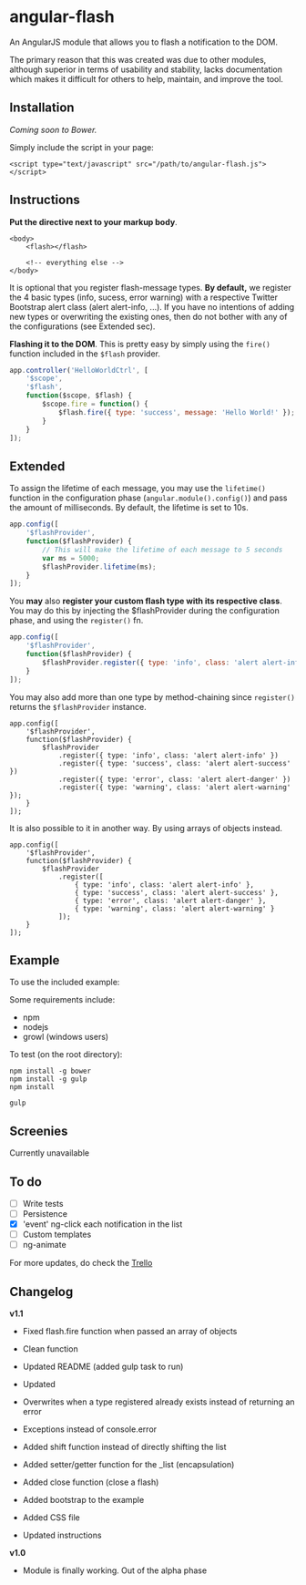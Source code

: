 angular-flash
=============

An AngularJS module that allows you to flash a notification to the DOM.

The primary reason that this was created was due to other modules, although superior in terms of usability and stability, lacks documentation which makes it difficult for others to help, maintain, and improve the tool.

## Installation

*Coming soon to Bower.*

Simply include the script in your page:

```
<script type="text/javascript" src="/path/to/angular-flash.js"></script>
```

## Instructions ##

**Put the directive next to your markup body**. 

```
<body>
	<flash></flash>

	<!-- everything else -->
</body>
```
It is optional that you register flash-message types. **By default,** we register the 4 basic types (info, sucess, error warning) with a respective Twitter Bootstrap alert class (alert alert-info, ...). If you have no intentions of adding new types or overwriting the existing ones, then do not bother with any of the configurations (see Extended sec).

**Flashing it to the DOM**. This is pretty easy by simply using the ```fire()``` function included in the ```$flash``` provider.

```javascript
app.controller('HelloWorldCtrl', [
	'$scope', 
	'$flash',
	function($scope, $flash) {
		$scope.fire = function() {
			$flash.fire({ type: 'success', message: 'Hello World!' });
		}
	}
]);
```
## Extended ##

To assign the lifetime of each message, you may use the ```lifetime()``` function in the configuration phase (```angular.module().config()```) and pass the amount of milliseconds. By default, the lifetime is set to 10s.

```javascript
app.config([
	'$flashProvider',
	function($flashProvider) {
		// This will make the lifetime of each message to 5 seconds
		var ms = 5000;
		$flashProvider.lifetime(ms);
	}
]);
```

You **may** also **register your custom flash type with its respective class**. You may do this by injecting the $flashProvider during the configuration phase, and using the ```register()``` fn.


```javascript
app.config([
	'$flashProvider',
	function($flashProvider) {
		$flashProvider.register({ type: 'info', class: 'alert alert-info' });
	}
]);
```

You may also add more than one type by method-chaining since ```register()``` returns the ```$flashProvider``` instance.

```
app.config([
	'$flashProvider',
	function($flashProvider) {
		$flashProvider
			.register({ type: 'info', class: 'alert alert-info' })
			.register({ type: 'success', class: 'alert alert-success' })
			.register({ type: 'error', class: 'alert alert-danger' })
			.register({ type: 'warning', class: 'alert alert-warning' });
	}
]);
```

It is also possible to it in another way. By using arrays of objects instead.

```
app.config([
	'$flashProvider',
	function($flashProvider) {
		$flashProvider
			.register([
				{ type: 'info', class: 'alert alert-info' },
				{ type: 'success', class: 'alert alert-success' },
				{ type: 'error', class: 'alert alert-danger' },
				{ type: 'warning', class: 'alert alert-warning' }
			]);
	}
]);
```

## Example ##

To use the included example:

Some requirements include:

- npm
- nodejs
- growl (windows users)

To test (on the root directory):

```
npm install -g bower
npm install -g gulp
npm install

gulp
```

## Screenies ##

Currently unavailable

## To do ##

- [ ] Write tests
- [ ] Persistence
- [x] 'event' ng-click each notification in the list
- [ ] Custom templates
- [ ] ng-animate

For more updates, do check the [Trello](https://trello.com/b/5soqLral/ng-flash)

## Changelog ##

**v1.1**
- Fixed flash.fire function when passed an array of objects
- Clean function
- Updated README (added gulp task to run)
- Updated 
- Overwrites when a type registered already exists instead of returning an error
- Exceptions instead of console.error

- Added shift function instead of directly shifting the list
- Added setter/getter function for the _list (encapsulation)
- Added close function (close a flash)

- Added bootstrap to the example
- Added CSS file
- Updated instructions

**v1.0**
- Module is finally working. Out of the alpha phase

